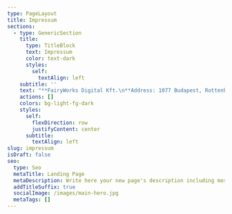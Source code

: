 ```yaml
---
type: PageLayout
title: Impressum
sections:
  - type: GenericSection
    title:
      type: TitleBlock
      text: Impressum
      color: text-dark
      styles:
        self:
          textAlign: left
    subtitle: ''
    text: "**FairyWorks Digital Kft.\n**Address: 1077 Budapest, Rottenbiller utca 44. Fsz. Ü-8. ajtó\nContact: <ThisAddressReceivesALotOfSpamPleaseUseContactFormInstead@fairy.works>\nRegistration office: Fővárosi Törvényszék Cégbírósága\nRegistration number: 01-09-376520\nTax number:\_28843582-2-42\nEU tax number:\_HU28843582\nHosting provider: [Netlify](https://www.netlify.com/contact/)\n"
    actions: []
    colors: bg-light-fg-dark
    styles:
      self:
        flexDirection: row
        justifyContent: center
      subtitle:
        textAlign: left
slug: impressum
isDraft: false
seo:
  type: Seo
  metaTitle: Landing Page
  metaDescription: Write here your new page's description including most relevant keywords.
  addTitleSuffix: true
  socialImage: /images/main-hero.jpg
  metaTags: []
---
```

